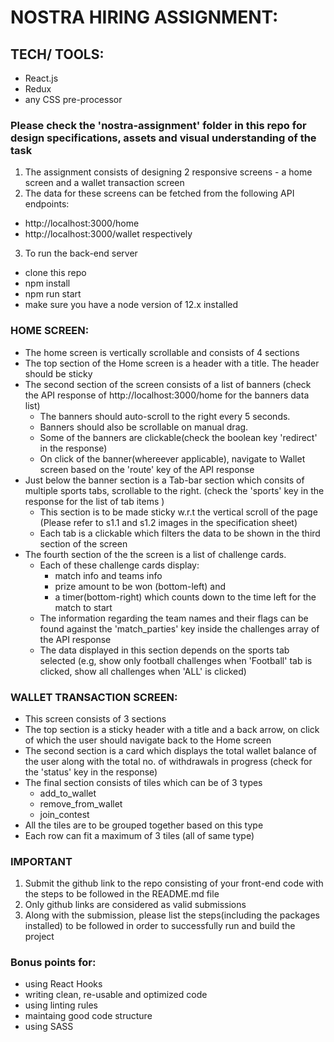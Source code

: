 # NOSTRA HIRING ASSIGNMENT:

## TECH/ TOOLS:
* React.js
* Redux
* any CSS pre-processor

### Please check the 'nostra-assignment' folder in this repo for design specifications, assets and visual understanding of the task

1. The assignment consists of designing 2 responsive screens - a home screen and a wallet transaction screen
2. The data for these screens can be fetched from the following API endpoints:
  * http://localhost:3000/home
  * http://localhost:3000/wallet
   respectively
3. To run the back-end server
  * clone this repo
  * npm install
  * npm run start
  * make sure you have a node version of 12.x installed

### HOME SCREEN:
* The home screen is vertically scrollable and consists of 4 sections
* The top section of the Home screen is a header with a title. The header should be sticky
* The second section of the screen consists of a list of banners (check the API response of http://localhost:3000/home for the banners data list)
  * The banners should auto-scroll to the right every 5 seconds.
  * Banners should also be scrollable on manual drag.
  * Some of the banners are clickable(check the boolean key 'redirect' in the response)
  * On click of the banner(whereever applicable), navigate to Wallet screen based on the 'route' key of the API response
* Just below the banner section is a Tab-bar section which consits of multiple sports tabs, scrollable to the right. (check the 'sports' key in the response for the list of tab items )
  * This section is to be made sticky w.r.t the vertical scroll of the page (Please refer to s1.1 and s1.2 images in the specification sheet)
  * Each tab is a clickable which filters the data to be shown in the third section of the screen
* The fourth section of the the screen is a list of challenge cards.
  * Each of these challenge cards display:
    * match info and teams info
    * prize amount to be won (bottom-left) and
    * a timer(bottom-right) which counts down to the time left for the match to start
  * The information regarding the team names and their flags can be found against the 'match_parties' key inside the challenges array of the API response
  * The data displayed in this section depends on the sports tab selected (e.g, show only football challenges when 'Football' tab is clicked, show all challenges when 'ALL' is clicked)

### WALLET TRANSACTION SCREEN:
* This screen consists of 3 sections
* The top section is a sticky header with a title and a back arrow, on click of which the user should navigate back to the Home screen
* The second section is a card which displays the total wallet balance of the user along with the total no. of withdrawals in progress (check for the 'status' key in the response)
* The final section consists of tiles which can be of 3 types
  * add_to_wallet
  * remove_from_wallet
  * join_contest
* All the tiles are to be grouped together based on this type
* Each row can fit a maximum of 3 tiles (all of same type)

### IMPORTANT
1. Submit the github link to the repo consisting of your front-end code with the steps to be followed in the README.md file
2. Only github links are considered as valid submissions
3. Along with the submission, please list the steps(including the packages installed) to be followed in order to successfully run and build the project

### Bonus points for:
* using React Hooks
* writing clean, re-usable and optimized code
* using linting rules
* maintaing good code structure
* using SASS
